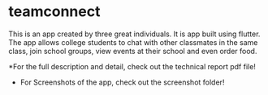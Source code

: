 # teamconnect

This is an app created by three great individuals. It is app built using flutter. The app allows college students to chat with other classmates in the same class, join school groups, view events at their school and even order food.


*For the full description and detail, check out the technical report pdf file!

* For Screenshots of the app, check out the screenshot folder!
